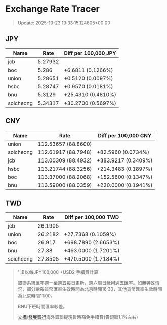 # Exchange Rate Tracer

> Update: 2025-10-23 19:33:15.124805+00:00

## JPY

| Name      |    Rate | Diff per 100,000 JPY   |
|-----------|---------|------------------------|
| jcb       | 5.27932 |                        |
| boc       | 5.286   | +6.6811 (0.1266%)      |
| union     | 5.28651 | +0.5120 (0.0097%)      |
| hsbc      | 5.28747 | +0.9570 (0.0181%)      |
| bnu       | 5.3129  | +25.4310 (0.4810%)     |
| soicheong | 5.34317 | +30.2700 (0.5697%)     |

## CNY

| Name      | Rate                | Diff per 100,000 CNY   |
|-----------|---------------------|------------------------|
| union     | 112.53657	(88.8600) |                        |
| soicheong | 112.61917	(88.7948) | +82.5960 (0.0734%)     |
| jcb       | 113.00309	(88.4932) | +383.9217 (0.3409%)    |
| hsbc      | 113.21744	(88.3256) | +214.3483 (0.1897%)    |
| boc       | 113.37000	(88.2068) | +152.5600 (0.1347%)    |
| bnu       | 113.59000	(88.0359) | +220.0000 (0.1941%)    |

## TWD

| Name      |    Rate | Diff per 100,000 TWD   |
|-----------|---------|------------------------|
| jcb       | 26.1905 |                        |
| union     | 26.2182 | +27.7368 (0.1059%)     |
| boc       | 26.917  | +698.7890 (2.6653%)    |
| bnu       | 27.38   | +463.0000 (1.7201%)    |
| soicheong | 27.8505 | +470.5000 (1.7184%)    |


> ¹ IB以每JPY100,000 +USD2 手續費計算
>
> 銀聯系統匯率週一至週五每日更新，週六周日延用週五匯率。如無特殊情況，部分歐系貨幣匯率生效時間為北京時間16:30，其他貨幣匯率生效時間為北京時間11:00。
>
> BNU下班時間匯率較差。
>
> [立橋](https://www.wlbank.com.mo/uploads/ueditor/file/20181211/1544536513900230.pdf)/[發展銀行](https://www.mdb.com.mo/Service_Charges_20230728.pdf)海外銀聯提現暫時豁免手續費(貴銀聯1.1%左右)

